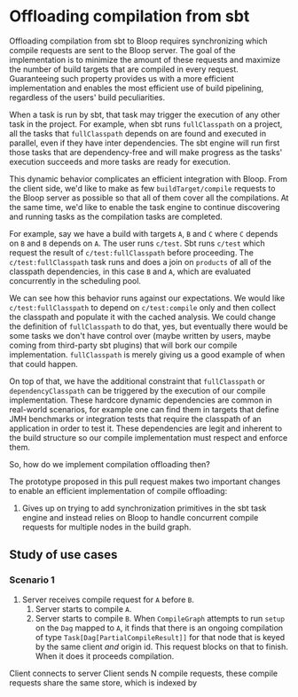 # Offloading compilation from sbt

Offloading compilation from sbt to Bloop requires synchronizing which compile
requests are sent to the Bloop server. The goal of the implementation is to
minimize the amount of these requests and maximize the number of build
targets that are compiled in every request. Guaranteeing such property
provides us with a more efficient implementation and enables the most
efficient use of build pipelining, regardless of the users' build
peculiarities.

When a task is run by sbt, that task may trigger the execution of any other
task in the project. For example, when sbt runs `fullClasspath` on a project,
all the tasks that `fullClasspath` depends on are found and executed in
parallel, even if they have inter dependencies. The sbt engine will run first
those tasks that are dependency-free and will make progress as the tasks'
execution succeeds and more tasks are ready for execution.

This dynamic behavior complicates an efficient integration with Bloop. From
the client side, we'd like to make as few `buildTarget/compile` requests to
the Bloop server as possible so that all of them cover all the compilations.
At the same time, we'd like to enable the task engine to continue discovering
and running tasks as the compilation tasks are completed.

For example, say we have a build with targets `A`, `B` and `C` where `C`
depends on `B` and `B` depends on `A`. The user runs `c/test`. Sbt runs
`c/test` which request the result of `c/test:fullClasspath` before proceeding.
The `c/test:fullClasspath` task runs and does a join on `products` of all
of the classpath dependencies, in this case `B` and `A`, which are
evaluated concurrently in the scheduling pool.

We can see how this behavior runs against our expectations. We would like
`c/test:fullClasspath` to depend on `c/test:compile` only and then collect
the classpath and populate it with the cached analysis. We could change the
definition of `fullClasspath` to do that, yes, but eventually there would be
some tasks we don't have control over (maybe written by users, maybe coming
from third-party sbt plugins) that will bork our compile implementation.
`fullClasspath` is merely giving us a good example of when that could happen.

On top of that, we have the additional constraint that `fullClasspath` or
`dependencyClasspath` can be triggered by the execution of our compile
implementation. These hardcore dynamic dependencies are common in real-world
scenarios, for example one can find them in targets that define JMH
benchmarks or integration tests that require the classpath of an application
in order to test it. These dependencies are legit and inherent to the build
structure so our compile implementation must respect and enforce them.

So, how do we implement compilation offloading then?

The prototype proposed in this pull request makes two important changes to
enable an efficient implementation of compile offloading:

1. Gives up on trying to add synchronization primitives in the sbt task
   engine and instead relies on Bloop to handle concurrent compile requests for
   multiple nodes in the build graph.


## Study of use cases

### Scenario 1

1. Server receives compile request for `A` before `B`.
    1. Server starts to compile `A`.
    1. Server starts to compile `B`. When `CompileGraph` attempts to run
       `setup` on the `Dag` mapped to `A`, it finds that there is an ongoing
       compilation of type `Task[Dag[PartialCompileResult]]` for that node
       that is keyed by the same client *and* origin id. This request blocks
       on that to finish. When it does it proceeds compilation.

Client connects to server
Client sends N compile requests, these compile requests share the same store, which is indexed by 